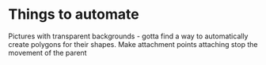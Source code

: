 # Things to automate
Pictures with transparent backgrounds - gotta find a way to automatically create polygons for their shapes.
Make attachment points attaching stop the movement of the parent
